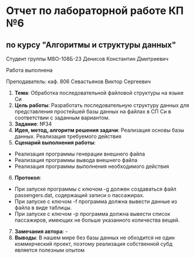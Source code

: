 # Отчет по лабораторной работе КП №6
## по курсу "Алгоритмы и структуры данных"

Студент группы М8О-108Б-23 Денисов Константин Дмитриевич

Работа выполнена 

Преподаватель: каф. 806 Севастьянов Виктор Сергеевич

1. **Тема**: Обработка последовательной файловой структуры на языке Си
2. **Цель работы**: Разработать последовательную структуру данных для представления простейшей базы данных на файлах в СП Си в соответствии с заданным вариантом.
3. **Задание**: №34
4. **Идея, метод, алгоритм решения задачи**: Реализация основы базы данных. Реализация требуемого действия
5. **Сценарий выполнения работы**: 
- Реализация программы генерации внешнего файла
- Реализация программы вывода внешнего файла
- Реализация программы выполнения необходимого действия
6. **Протокол**: 
- При запуске программы с ключом -g должен создаваться файл passengers.dat, содержащий записи о пассажирах.
- При запуске с ключом -f программа должна вывести данные из файла в виде таблицы.
- При запуске с ключом -p <parameter> программа должна вывести список пассажиров, имеющих не больше указанного количества вещей.
7. **Замечания автора**: -
8. **Выводы**: В нашем мире без базы данных не обходится не один коммерческий проект, поэтому реализация собственной субд является полезным опытом
